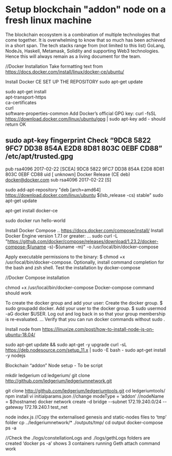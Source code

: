 # Setup blockchain "addon" node on a fresh linux machine

The blockchain ecosystem is a combination of multiple technologies that come together. It is overwhelming to know that so much has been achieved in a short span. The tech stacks range from  (not limited to this list) GoLang, NodeJs, Haskell, Metamask, Solidity and supporting Web3 technologies. Hence this will always remain as a living document for the team.


//Docker Installation 
Take formatting text from https://docs.docker.com/install/linux/docker-ce/ubuntu/ 

Install Docker CE
SET UP THE REPOSITORY
sudo apt-get update

sudo apt-get install \
    apt-transport-https \
    ca-certificates \
    curl \
    software-properties-common
Add Docker’s official GPG key:
curl -fsSL https://download.docker.com/linux/ubuntu/gpg | sudo apt-key add - should return OK

sudo apt-key fingerprint Check “9DC8 5822 9FC7 DD38 854A  E2D8 8D81 803C 0EBF CD88” /etc/apt/trusted.gpg
--------------------
pub   rsa4096 2017-02-22 [SCEA]
      9DC8 5822 9FC7 DD38 854A  E2D8 8D81 803C 0EBF CD88
uid           [ unknown] Docker Release (CE deb) <docker@docker.com>
sub   rsa4096 2017-02-22 [S]

sudo add-apt-repository "deb [arch=amd64] https://download.docker.com/linux/ubuntu $(lsb_release -cs) stable"
sudo apt-get update

apt-get install docker-ce

sudo docker run hello-world

Install Docker Compose .. https://docs.docker.com/compose/install/ 
Install Docker Engine version 1.7.1 or greater: ...
sudo curl -L "https://github.com/docker/compose/releases/download/1.23.2/docker-compose-$(uname -s)-$(uname -m)" -o /usr/local/bin/docker-compose

Apply executable permissions to the binary: $ chmod +x /usr/local/bin/docker-compose.
Optionally, install command completion for the bash and zsh shell.
Test the installation by docker-compose


//Docker Compose installation

chmod +x /usr/local/bin/docker-compose
Docker-compose command should work

To create the docker group and add your user:
Create the docker group. $ sudo groupadd docker.
Add your user to the docker group. $ sudo usermod -aG docker $USER.
Log out and log back in so that your group membership is re-evaluated. ...
Verify that you can run docker commands without sudo .


Install node from https://linuxize.com/post/how-to-install-node-js-on-ubuntu-18.04/ 

sudo apt-get update && sudo apt-get -y upgrade
curl -sL https://deb.nodesource.com/setup_11.x | sudo -E bash -
sudo apt-get install -y nodejs



Blockchain “addon” Node setup - To be script 

mkdir ledgerium
cd ledgerium/
git clone http://github.com/ledgerium/ledgeriumnetwork.git 

git clone http://github.com/ledgerium/ledgeriumtools.git
cd ledgeriumtools/
npm install
vi initialparams.json
//change modeType = ‘addon’
//nodeName = $(hostname)
docker network create -d bridge --subnet 172.19.240.0/24 --gateway 172.19.240.1 test_net

node index.js
//Copy the externalised genesis and static-nodes files to ‘tmp’ folder
cp ../ledgeriumnetwork/* ./outputs/tmp/
cd output
docker-compose ps -a

//Check 
the ./logs/constellationLogs and  ./logs/gethLogs folders are created
‘docker ps -a’ shows 3 containers running
Geth attach command work












